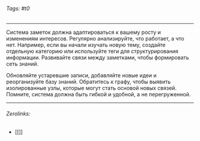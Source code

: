 ###### Tags:  #t0
___
Система заметок должна адаптироваться к вашему росту и изменениям интересов. Регулярно анализируйте, что работает, а что нет. Например, если вы начали изучать новую тему, создайте отдельную категорию или используйте теги для структурирования информации. Развивайте связи между заметками, чтобы формировать сеть знаний.

Обновляйте устаревшие записи, добавляйте новые идеи и реорганизуйте базу знаний. Обратитесь к графу, чтобы выявить изолированные узлы, которые могут стать основой новых связей. Помните, система должна быть гибкой и удобной, а не перегруженной.
___
###### Zerolinks: 
- [[]]